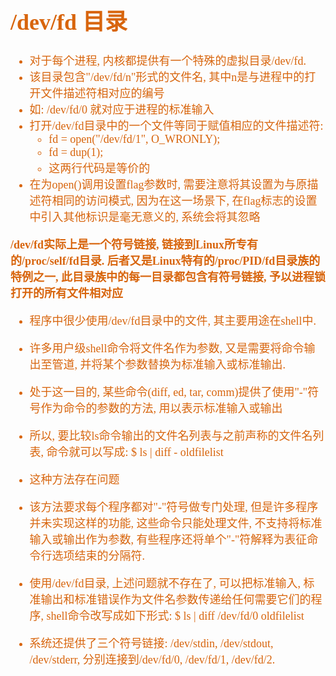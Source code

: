 <font size=4 color=#D8650D face="微软雅黑">

# /dev/fd 目录

+ 对于每个进程, 内核都提供有一个特殊的虚拟目录/dev/fd. 
+ 该目录包含"/dev/fd/n"形式的文件名, 其中n是与进程中的打开文件描述符相对应的编号
+ 如: /dev/fd/0 就对应于进程的标准输入
+ 打开/dev/fd目录中的一个文件等同于赋值相应的文件描述符:
	+ fd = open("/dev/fd/1", O_WRONLY);
	+ fd = dup(1);
	+ 这两行代码是等价的
+ 在为open()调用设置flag参数时, 需要注意将其设置为与原描述符相同的访问模式, 因为在这一场景下, 在flag标志的设置中引入其他标识是毫无意义的, 系统会将其忽略

**/dev/fd实际上是一个符号链接, 链接到Linux所专有的/proc/self/fd目录. 后者又是Linux特有的/proc/PID/fd目录族的特例之一, 此目录族中的每一目录都包含有符号链接, 予以进程锁打开的所有文件相对应**

+ 程序中很少使用/dev/fd目录中的文件, 其主要用途在shell中.
+ 许多用户级shell命令将文件名作为参数, 又是需要将命令输出至管道, 并将某个参数替换为标准输入或标准输出. 
+ 处于这一目的, 某些命令(diff, ed, tar, comm)提供了使用"-"符号作为命令的参数的方法, 用以表示标准输入或输出
+ 所以, 要比较ls命令输出的文件名列表与之前声称的文件名列表, 命令就可以写成:
		$ ls | diff - oldfilelist

+ 这种方法存在问题
+ 该方法要求每个程序都对"-"符号做专门处理, 但是许多程序并未实现这样的功能, 这些命令只能处理文件, 不支持将标准输入或输出作为参数, 有些程序还将单个"-"符解释为表征命令行选项结束的分隔符.

+ 使用/dev/fd目录, 上述问题就不存在了, 可以把标准输入, 标准输出和标准错误作为文件名参数传递给任何需要它们的程序, shell命令改写成如下形式:
		$ ls | diff /dev/fd/0 oldfilelist

+ 系统还提供了三个符号链接: /dev/stdin, /dev/stdout, /dev/stderr, 分别连接到/dev/fd/0, /dev/fd/1, /dev/fd/2.